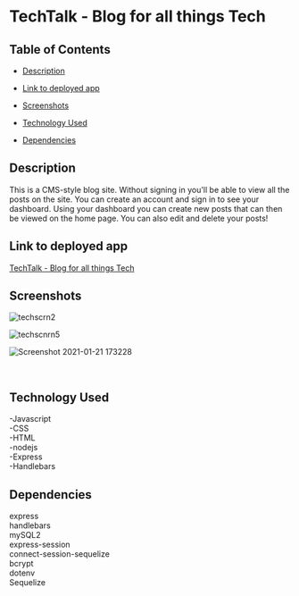 # TechTalk - Blog for all things Tech

## Table of Contents

* [Description](#description)
+ [Link to deployed app](#link-to-deployed-app)
- [Screenshots](#screenshots)
* [Technology Used](#technology-used)
+ [Dependencies](#dependencies)

## Description
This is a CMS-style blog site. Without signing in you'll be able to view all the posts on the site. You can create an account and sign in to see your dashboard. Using your dashboard you can create new posts that can then be viewed on the home page. You can also edit and delete your posts!

## Link to deployed app
[TechTalk - Blog for all things Tech](https://still-tor-69964.herokuapp.com/)

## Screenshots

![techscrn2](https://user-images.githubusercontent.com/65680645/91696064-0f460180-eb3d-11ea-845d-e0f5198a5837.png)

![techscnrn5](https://user-images.githubusercontent.com/65680645/91696069-0fde9800-eb3d-11ea-8e42-d2783e835ae1.png)

![Screenshot 2021-01-21 173228](https://user-images.githubusercontent.com/65680645/105420625-b15ea700-5c0e-11eb-89c0-b0a21b0ecc6a.png)

<br>

## Technology Used
-Javascript <br>
-CSS  <br>
-HTML  <br>
-nodejs  <br>
-Express  <br>
-Handlebars  <br>

## Dependencies
express<br>
handlebars<br>
mySQL2<br>
express-session<br>
connect-session-sequelize<br>
bcrypt<br>
dotenv<br>
Sequelize<br>

